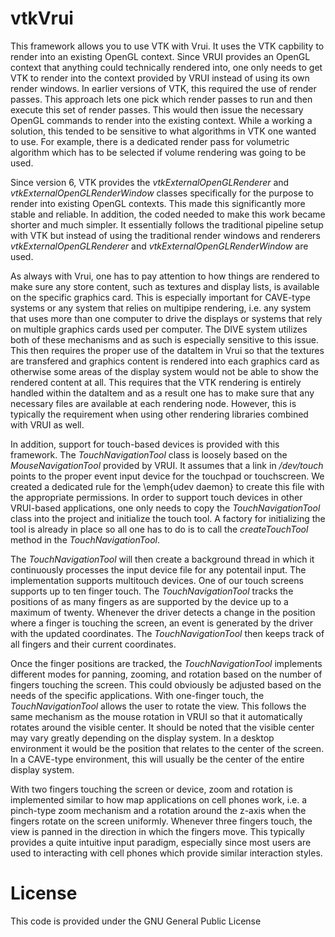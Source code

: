 # vtkVrui

This framework allows you to use VTK with Vrui. It uses the VTK
capbility to render into an existing OpenGL context. Since VRUI
provides an OpenGL context that anything could technically rendered
into, one only needs to get VTK to render into the context provided by
VRUI instead of using its own render windows. In earlier versions of
VTK, this required the use of render passes. This approach lets one
pick which render passes to run and then execute this set of render
passes. This would then issue the necessary OpenGL commands to render
into the existing context. While a working a solution, this tended to
be sensitive to what algorithms in VTK one wanted to use. For example,
there is a dedicated render pass for volumetric algorithm which has to
be selected if volume rendering was going to be used.

Since version 6, VTK provides the <em>vtkExternalOpenGLRenderer</em> and
<em>vtkExternalOpenGLRenderWindow</em> classes specifically for the
purpose to render into existing OpenGL contexts. This made this
significantly more stable and reliable. In addition, the coded needed
to make this work became shorter and much simpler. It essentially
follows the traditional pipeline setup with VTK but instead of using
the traditional render windows and renderers
<em>vtkExternalOpenGLRenderer</em> and
<em>vtkExternalOpenGLRenderWindow</em> are used.

As always with Vrui, one has to pay attention to how things are
rendered to make sure any store content, such as textures and display
lists, is available on the specific graphics card. This is especially
important for CAVE-type systems or any system that relies on multipipe
rendering, i.e. any system that uses more than one computer to drive
the displays or systems that rely on multiple graphics cards used per
computer. The DIVE system utilizes both of these mechanisms and as
such is especially sensitive to this issue. This then requires the
proper use of the dataItem in Vrui so that the textures are transfered
and graphics content is rendered into each graphics card as otherwise
some areas of the display system would not be able to show the
rendered content at all. This requires that the VTK rendering is
entirely handled within the dataItem and as a result one has to make
sure that any necessary files are available at each rendering
node. However, this is typically the requirement when using other
rendering libraries combined with VRUI as well.

In addition, support for touch-based devices is provided with this
framework. The <em>TouchNavigationTool</em> class is loosely based on
the <em>MouseNavigationTool</em> provided by VRUI. It assumes that a
link in <em>/dev/touch</em> points to the proper event input device for
the touchpad or touchscreen. We created a dedicated rule for the
\emph{udev daemon} to create this file with the appropriate
permissions. In order to support touch devices in other
VRUI-based applications, one only needs to copy the
<em>TouchNavigationTool</em> class into the project and initialize the
touch tool. A factory for initializing the tool is already in place so
all one has to do is to call the <em>createTouchTool</em> method in the
<em>TouchNavigationTool</em>.

The <em>TouchNavigationTool</em> will then create a background thread in
which it continuously processes the input device file for any
potentail input. The implementation supports multitouch devices. One
of our touch screens supports up to ten finger touch. The
<em>TouchNavigationTool</em> tracks the positions of as many fingers as
are supported by the device up to a maximum of twenty. Whenever the
driver detects a change in the position where a finger is touching the
screen, an event is generated by the driver with the updated
coordinates. The <em>TouchNavigationTool</em> then keeps track of all
fingers and their current coordinates.

Once the finger positions are tracked, the <em>TouchNavigationTool</em>
implements different modes for panning, zooming, and rotation based on
the number of fingers touching the screen. This could obviously be
adjusted based on the needs of the specific applications. With
one-finger touch, the <em>TouchNavigationTool</em> allows the user to
rotate the view. This follows the same mechanism as the mouse rotation
in VRUI so that it automatically rotates around the visible center. It
should be noted that the visible center may vary greatly depending on
the display system. In a desktop environment it would be the position
that relates to the center of the screen. In a CAVE-type environment,
this will usually be the center of the entire display system.

With two fingers touching the screen or device, zoom and rotation is
implemented similar to how map applications on cell phones work,
i.e. a pinch-type zoom mechanism and a rotation around the z-axis when
the fingers rotate on the screen uniformly. Whenever three fingers
touch, the view is panned in the direction in which the fingers
move. This typically provides a quite intuitive input paradigm,
especially since most users are used to interacting with cell phones
which provide similar interaction styles.

# License
This code is provided under the GNU General Public License
